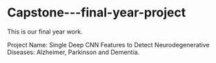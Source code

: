 # Capstone---final-year-project
This is our final year work. 


Project Name: Single Deep CNN Features to Detect Neurodegenerative Diseases: Alzheimer, Parkinson and Dementia.
